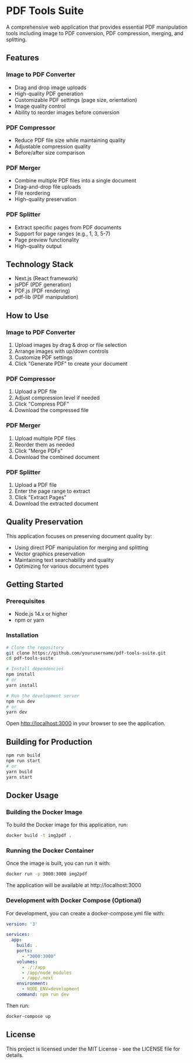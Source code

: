 # PDF Tools Suite

A comprehensive web application that provides essential PDF manipulation tools including image to PDF conversion, PDF compression, merging, and splitting.

## Features

### Image to PDF Converter
- Drag and drop image uploads
- High-quality PDF generation
- Customizable PDF settings (page size, orientation)
- Image quality control
- Ability to reorder images before conversion

### PDF Compressor
- Reduce PDF file size while maintaining quality
- Adjustable compression quality
- Before/after size comparison

### PDF Merger
- Combine multiple PDF files into a single document
- Drag-and-drop file uploads
- File reordering
- High-quality preservation

### PDF Splitter
- Extract specific pages from PDF documents
- Support for page ranges (e.g., 1, 3, 5-7)
- Page preview functionality
- High-quality output

## Technology Stack

- Next.js (React framework)
- jsPDF (PDF generation)
- PDF.js (PDF rendering)
- pdf-lib (PDF manipulation)

## How to Use

### Image to PDF Converter
1. Upload images by drag & drop or file selection
2. Arrange images with up/down controls
3. Customize PDF settings
4. Click "Generate PDF" to create your document

### PDF Compressor
1. Upload a PDF file
2. Adjust compression level if needed
3. Click "Compress PDF"
4. Download the compressed file

### PDF Merger
1. Upload multiple PDF files
2. Reorder them as needed
3. Click "Merge PDFs"
4. Download the combined document

### PDF Splitter
1. Upload a PDF file
2. Enter the page range to extract
3. Click "Extract Pages"
4. Download the extracted document

## Quality Preservation

This application focuses on preserving document quality by:
- Using direct PDF manipulation for merging and splitting
- Vector graphics preservation
- Maintaining text searchability and quality
- Optimizing for various document types

## Getting Started

### Prerequisites

- Node.js 14.x or higher
- npm or yarn

### Installation

```bash
# Clone the repository
git clone https://github.com/yourusername/pdf-tools-suite.git
cd pdf-tools-suite

# Install dependencies
npm install
# or
yarn install

# Run the development server
npm run dev
# or
yarn dev
```

Open [http://localhost:3000](http://localhost:3000) in your browser to see the application.

## Building for Production

```bash
npm run build
npm run start
# or
yarn build
yarn start
```

## Docker Usage

### Building the Docker Image

To build the Docker image for this application, run:

```bash
docker build -t img2pdf .
```

### Running the Docker Container

Once the image is built, you can run it with:

```bash
docker run -p 3000:3000 img2pdf
```

The application will be available at http://localhost:3000

### Development with Docker Compose (Optional)

For development, you can create a docker-compose.yml file with:

```yaml
version: '3'

services:
  app:
    build: .
    ports:
      - "3000:3000"
    volumes:
      - ./:/app
      - /app/node_modules
      - /app/.next
    environment:
      - NODE_ENV=development
    command: npm run dev
```

Then run:

```bash
docker-compose up
```

## License

This project is licensed under the MIT License - see the LICENSE file for details. 